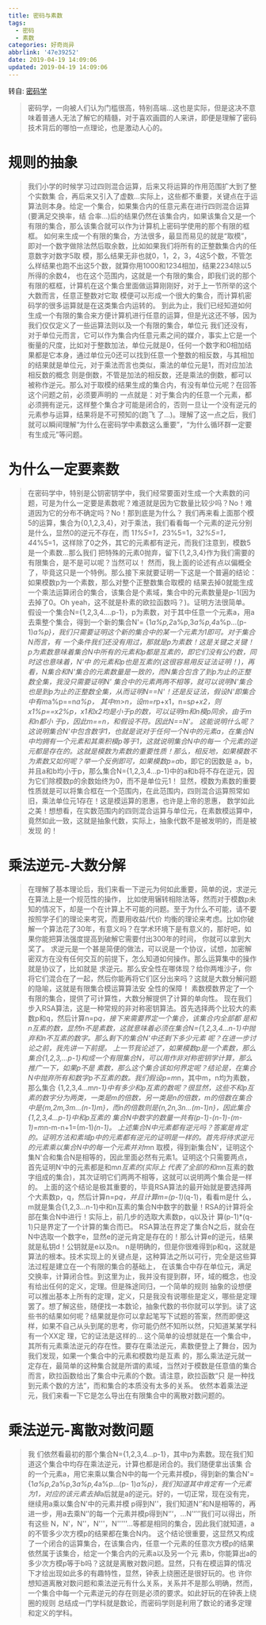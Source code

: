 ```yaml
---
title: 密码与素数
tags:
  - 密码
  - 素数
categories: 好奇尚异
abbrlink: '47e39252'
date: 2019-04-19 14:09:06
updated: 2019-04-19 14:09:06
---
```

转自: [密码学](https://blog.csdn.net/ssmile/article/details/53423201#tt_daymode=1)

> 密码学，一向被人们认为门槛很高，特别高端...这也是实际，但是这决不意味着普通人无法了解它的精髓，对于喜欢画圆的人来讲，即便是理解了密码技术背后的哪怕一点理论，也是激动人心的。

# 规则的抽象
> 我们小学的时候学习过四则混合运算，后来又将运算的作用范围扩大到了整个实数集 合，再后来又引入了虚数...实际上，这些都不重要，关键点在于运算法则本身。给定一个集合，如果集合内的任意元素在进行四则混合运算(要满足交换率，结 合率...)后的结果仍然在该集合内，如果该集合又是一个有限的集合，那么该集合就可以作为计算机上密码学使用的那个有限的框框。
          如何来生成一个有限的集合，方法很多，最显而易见的就是“取模”，即对一个数字做除法然后取余数，比如如果我们将所有的正整数集合内的任意数字对数字5取 模，那么结果无非也就0，1，2，3，4这5个数，不管怎么样结果也跑不出这5个数，就算你用1000和1234相加，结果2234除以5所得的余数4， 也在这个范围内，这就是一个有限的集合，即我们说的那个有限的框框，计算机在这个集合里面做运算刚刚好，对于上一节所举的这个大数而言，任意正整数对它取 模便可以形成一个很大的集合，而计算机密码学的很多运算就是在这类集合内运转的。
          到此为止，我们已经知道如何生成一个有限的集合来方便计算机进行任意的运算，但是光这还不够，因为我们仅仅定义了一些运算法则以及一个有限的集合，单位元 我们还没有，对于单位元而言，它可以作为集合内任意元素之间的媒介，事实上它是一个衡量的尺度，比如对于整数加法，单位元就是0，任何一个数字和0相加结 果都是它本身，通过单位元0还可以找到任意一个整数的相反数，与其相加的结果就是单位元，对于乘法而言也类似，乘法的单位元是1，而对应加法相反数的概念 则是倒数，不管是加法的相反数，还是乘法的倒数，都可以被称作逆元。那么对于取模的结果生成的集合内，有没有单位元呢？在回答这个问题之前，必须要声明的 一点就是：对于集合内的任意一个元素，都必须拥有逆元，这样整个集合才可能是闭合的，否则一旦让一个没有逆元的元素参与运算，结果将是不可预知的(跑飞 了...)。理解了这一点之后，我们就可以瞬间理解“为什么在密码学中素数这么重要”，“为什么循环群一定要有生成元”等问题。

# 为什么一定要素数
> 在密码学中，特别是公钥密钥学中，我们经常要面对生成一个大素数的问题，可是为什么一定要是素数呢？难道就是因为它数量比较少吗？No！难道因为它的分布不确定吗？No！那到底是为什么？
          我们再来看上面那个模5的运算，集合为{0,1,2,3,4}，对于乘法，我们看看每一个元素的逆元分别是什么，显然0的逆元不存在，而 1*1%5=1，2*3%5=1，3*2%5=1，4*4%5=1，这样除了0之外，其它的元素都有逆元，而我们注意到，模数5是一个素数...那么我们 把特殊的元素0抛弃，留下{1,2,3,4}作为我们需要的有限集合，是不是可以呢？当然可以！
          然而，我上面的论述有点以偏概全了，毕竟这只是一个特例。那么接下来就要证明一下这是一个普遍的结论：如果模数p为一个素数，那么对整个正整数集合取模的 结果去掉0就能生成一个乘法运算闭合的集合，该集合是个素域，集合中的元素数量是p-1(因为去掉了0。Oh yeah，这不就是朴素的欧拉函数吗？)。证明方法很简单。
          假设一个集合N={1,2,3,4....p-1}，p为素数，对于其中任意一个元素a，用a去乘整个集合，得到一个新的集合N'= {1*a%p,2*a%p,3*a%p,4*a%p...(p-1)*a%p}，我们只需要证明这个新的集合中的某一个元素为1即可。对于集合N而言，有 一个条件我们还没有用过，那就是p为素数！这是关键之关键！p为素数意味着集合N中所有的元素和p都是互素的，即它们没有公约数，同时这也意味着，N'中 的元素和p也是互素的(这很容易用反证法证明！)，再看，N集合和N'集合的元素数量是一致的，而N集合包含了到p为止的正整数全集，我没只需要证明N' 集合中的元素两两不相等，就可以说明N'集合也是到p为止的正整数全集，从而证明N==N'！还是反证法，假设N'即集合中有m*a%p==n*a%p， 其中m>n，设m=r*p+x1，n=s*p+x2，则x1%p==x2%p，x1和x2均是小于p的数，可以证明m和n模p同余，由于m和n都小 于p，因此m==n，和假设不符。因此N==N'。
          这能说明什么呢？这说明集合N'中包含数字1，也就是说对于任何一个N中的元素a，在集合N中均拥有一个元素和其乘积模p等于1，这就说明集合N中的每一 个元素的逆元都是存在的。这就是模数为素数的重要性质！那么，相反地，如果模数不为素数又如何呢？举一个反例即可，如果模数p=a*b，即它的因数是 a，b，并且a和b均小于p，那么集合N={1,2,3,4...p-1}中的a和b将不存在逆元，因为它们除模数p的余数始终为0，而不是单位元1！
          显然，模数为素数的重要性质就是可以将集合框在一个范围内，在此范围内，四则混合运算照常如旧，乘法单位元1存在！这是模运算的恩惠，也许是上帝的恩惠， 数学如此之美！想想看，在实数范围内的四则混合运算与单位元，在素数模运算中，竟然如此一致，这就是抽象代数，实际上，抽象代数不是被发明的，而是被发现 的！
          
# 乘法逆元-大数分解
> 在理解了基本理论后，我们来看一下逆元为何如此重要，简单的说，求逆元在算法上是一个规范性的操作， 比如使用辗转相除法等，然而对于模数p未知的情况下，却是一个在计算上不可能的问题。至于为什么不可能，请不要按照学子们的理论来考究，而要用收益/代价 均衡的理论来考虑。比如你破解一个算法花了30年，有意义吗？在学术环境下是有意义的，那好吧，如果你能把算法强度提高到破解它需要付出300年的时间， 你就可以拿到大奖了。
          求逆元是一个甚是简便的做法，可以说是一个协议，试想，加密解密双方在没有任何交互的前提下，怎么知道如何操作。那么运算集中的操作就是协议了，比如就是 求逆元。那么安全性在哪体现？给你两堆沙子，你将它们混合在了一起，然后你能再将它们区分出来吗？这就是大数分解问题的隐喻，这就是有限集合模运算算法安 全性的保障！
          素数模数界定了一个有限的集合，提供了可计算性，大数分解提供了计算的单向性。
          现在我们步入RSA算法，这是一种常规的非对称密钥算法。首先选择两个比较大的素数p和q，然后计算n=p*q，接下来需要界定一个集合，该集合内全部都 是和n互素的数，显然n不是素数，这就意味着必须在集合N={1,2,3,4...n-1}中抛弃和n不互素的数字。那么剩下的集合N'中还剩下多少元素 呢？在进一步讨论之前，我先讲一下前提。
          上一节我论述了，如果模数p是一个素数，那么集合{1,2,3,...p-1}构成一个有限集合N，可以用作非对称密钥学计算，那么推广一下，如果p不是 素数，那么这个集合该如何界定呢？结论是，在集合N中抛弃所有和数字p不互素的数。我们假设p=m*n，其中m，n均为素数，那么集合 {1,2,3,4...m*n-1}中有多少和p互素的数呢？很显然，这些不和p互素的数字分为两类，一类是m的倍数，另一类是n的倍数，m的倍数在集合 中是{m,2m,3m...(n-1)m}，而n的倍数则是{n,2n,3n...(m-1)n}，因此集合{1,2,3,4...p-1}中和p互素的 集合N中数字的数量一共有(p-1)-(n-1)-(m-1)=m*n-m-n+1=(m-1)*(n-1)。
          上述集合N中元素都有逆元吗？答案是肯定的。证明方法和素域p中的元素都有逆元的证明是一样的。首先将待求逆元的元素乘以集合N中的每一个元素并对m*n 取模，得到新集合N'，证明这个集N'合和集合N是相等的，因此里面必然有元素1。证明这个只需要两点，首先证明N‘中的元素都是和m*n互素的(实际上 代表了全部的和m*n互素的数字组成的集合)，其次证明它们两两不相等，这就可以说明两个集合是一样的。
          上面的这个结论是极其重要的，毕竟RSA算法的最开始就是要选择两个大素数p，q，然后计算n=p*q，并且计算m=(p-1)*(q-1)，看看m是什 么，m就是集合{1,2,3...n-1}中和n互素的集合N中数字的数量！RSA的计算将全部在集合N中进行！实际上，前几步的选取大素数p，q以及计 算(p-1)*(q-1)只是界定了一个计算的集合而已。
          RSA算法在界定了集合N之后，就会在N中选取一个数字e，显然e的逆元肯定是存在的！那么计算e的逆元，结果就是私钥d！公钥就是e以及n。
          n是明确的，但是你很难得到p和q，这就是算法的根本。技术实现上的关键点是，这种算法之所以可行，完全是这些算法过程是建立在一个有限的集合的基础上， 在该集合中存在单位元，满足交换率，计算闭合性。到这里为止，我并没有提到群，环，域的概念，也没有给出任何的定义，定理。但是殊途同归，一个简单的规则 抽象的设想便可以推出基本上所有的定理，定义，只是我没有说哪些是定义，哪些是定理罢了。想了解这些，随便找一本数论，抽象代数的书你就可以学到。读了这 些书的结果如何呢？结果就是你可以拿起笔写下试题的答案，然而即便这样，如果不自己从头到尾的思考，你可能仍然不知所以然，只知道某某学科有一个XX定 理，它的证法是这样的...
         这个简单的设想就是在一个集合中，其所有元素乘法逆元的存在性。要存在乘法逆元，素数便登上了舞台，因为我们发现，如果一个集合中的元素和模数均是互素 的，那么乘法逆元就一定存在，最简单的这种集合就是所谓的素域，当然对于模数是任意值的集合而言，欧拉函数给出了集合中元素的个数。请注意，欧拉函数“只 是一种找到元素个数的方法”，而和集合的本质没有太多的关系。
          依然本着乘法逆元，我们来看一下它是怎么导出在有限集合中的离散对数问题的。
          
# 乘法逆元-离散对数问题
> 我 们依然看最初的那个集合N={1,2,3,4...p-1}，其中p为素数。现在我们知道这个集合中均存在乘法逆元，计算也都是闭合的。我们随便拿出该集 合的一个元素a，用它来乘以集合N中的每一个元素并模p，得到新的集合N'={1*a%p,2*a%p,3*a%p,4*a%p...(p- 1)*a%p}，我们知道其中肯定有一个元素为1，对应的该元素去掉*a后就是a的逆元。好的，一切正常，现在没有完，继续用a乘以集合N'中的元素并模 p得到N''，我们知道N‘’和N是相等的，再进一步，用a去乘N‘’的每一个元素并模p得到N‘’‘，...N’‘’‘’我们可以得出，所有这些 N，N'，N''，N'''，N'''''...等都是相同的集合，因此我们就知道，a的不管多少次方模p的结果都在集合N内。
          这个结论很重要，这显然又构成了一个闭合的运算集合，在该集合内，任意一个元素的任意次方模p的结果依然属于该集合，给定一个集合内的元素a以及另一个元 素b，你能算出a的多少次方模p等于b吗？这就是离散对数问题。显然，只有在模运算的情况下才绘出现如此多的有趣特性，显然，钟表上绕圈还是很好玩的。也 许你想知道离散对数问题和乘法逆元有什么关系，关系并不是那么明确，然而，一个集合中每一个元素逆元的存在则是必须的要求。如此好玩的在钟表上绕圈的规则 总结成一门学科就是数论，而密码学则是利用了数论的诸多定理和定义的学科。